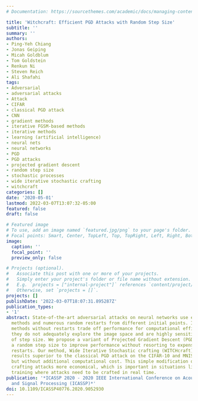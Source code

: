 ```yaml
---
# Documentation: https://sourcethemes.com/academic/docs/managing-content/

title: 'Witchcraft: Efficient PGD Attacks with Random Step Size'
subtitle: ''
summary: ''
authors:
- Ping-Yeh Chiang
- Jonas Geiping
- Micah Goldblum
- Tom Goldstein
- Renkun Ni
- Steven Reich
- Ali Shafahi
tags:
- Adversarial
- adversarial attacks
- Attack
- CIFAR
- classical PGD attack
- CNN
- gradient methods
- iterative FGSM-based methods
- iterative methods
- learning (artificial intelligence)
- neural nets
- neural networks
- PGD
- PGD attacks
- projected gradient descent
- random step size
- stochastic processes
- wide iterative stochastic crafting
- witchcraft
categories: []
date: '2020-05-01'
lastmod: 2022-03-07T13:07:32-05:00
featured: false
draft: false

# Featured image
# To use, add an image named `featured.jpg/png` to your page's folder.
# Focal points: Smart, Center, TopLeft, Top, TopRight, Left, Right, BottomLeft, Bottom, BottomRight.
image:
  caption: ''
  focal_point: ''
  preview_only: false

# Projects (optional).
#   Associate this post with one or more of your projects.
#   Simply enter your project's folder or file name without extension.
#   E.g. `projects = ["internal-project"]` references `content/project/deep-learning/index.md`.
#   Otherwise, set `projects = []`.
projects: []
publishDate: '2022-03-07T18:07:31.895287Z'
publication_types:
- '1'
abstract: State-of-the-art adversarial attacks on neural networks use expensive iterative
  methods and numerous random restarts from different initial points. Iterative FGSM-based
  methods without restarts trade off performance for computational efficiency because
  they do not adequately explore the image space and are highly sensitive to the choice
  of step size. We propose a variant of Projected Gradient Descent (PGD) that uses
  a random step size to improve performance without resorting to expensive random
  restarts. Our method, Wide Iterative Stochastic crafting (WITCHcraft), achieves
  results superior to the classical PGD attack on the CIFAR-10 and MNIST data sets
  but without additional computational cost. This simple modification of PGD makes
  crafting attacks more economical, which is important in situations like adversarial
  training where attacks need to be crafted in real time.
publication: '*ICASSP 2020 - 2020 IEEE International Conference on Acoustics, Speech
  and Signal Processing (ICASSP)*'
doi: 10.1109/ICASSP40776.2020.9052930
---
```

